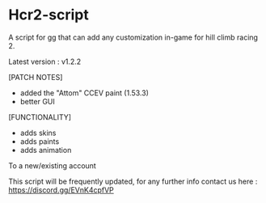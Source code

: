 # Hcr2-script
A script for gg that can add any customization in-game for hill climb racing 2.

Latest version : v1.2.2

[PATCH NOTES]
* added the "Attom" CCEV paint (1.53.3)
* better GUI

[FUNCTIONALITY]
- adds skins
- adds paints
- adds animation

To a new/existing account

This script will be frequently updated, for any further info contact us here :
https://discord.gg/EVnK4cpfVP
